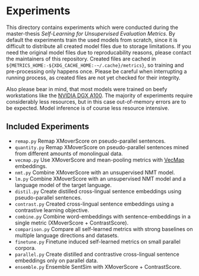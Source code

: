 # Experiments
This directory contains experiments which were conducted during the
master-thesis *Self-Learning for Unsupervised Evaluation Metrics*. By default
the experiments train the used models from scratch, since it is difficult to
distribute all created model files due to storage limitations. If you need the
original model files due to reproducability reasons, please contact the
maintainers of this repository. Created files are cached in
`${METRICS_HOME:-${XDG_CACHE_HOME:-~/.cache}/metrics}`, so training and
pre-processing only happens once. Please be careful when interrupting a running
process, as created files are not yet checked for their integrity.

Also please bear in mind, that most models were trained on beefy workstations
like the [NVIDIA DGX A100](https://www.nvidia.com/en-us/data-center/dgx-a100).
The majority of experiments require considerably less resources, but in this
case out-of-memory errors are to be expected. Model inference is of course less
resource intensive.

## Included Experiments
* `remap.py` Remap XMoverScore on pseudo-parallel sentences.
* `quantity.py` Remap XMoverScore on pseudo-parallel sentences mined from different amounts of monolingual data.
* `vecmap.py` Use XMoverScore and mean-pooling metrics with [VecMap](https://github.com/artetxem/vecmap) embeddings.
* `nmt.py` Combine XMoverScore with an unsupervised NMT model.
* `lm.py` Combine XMoverScore with an unsupervised NMT model and a language model of the target language.
* `distil.py` Create distilled cross-lingual sentence embeddings using pseudo-parallel sentences.
* `contrast.py` Created cross-lingual sentence embeddings using a contrastive learning objective.
* `combine.py` Combine word-embeddings with sentence-embeddings in a single metric (XMoverScore + ContrastScore).
* `comparison.py` Compare all self-learned metrics with strong baselines on multiple language directions and datasets.
* `finetune.py` Finetune induced self-learned metrics on small parallel corpora.
* `parallel.py` Create distilled and contrastive cross-lingual sentence embeddings only on parallel data.
* `ensemble.py` Ensemble SentSim with XMoverScore + ContrastScore.
